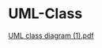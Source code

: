 # UML-Class



[UML class diagram (1).pdf](https://github.com/GBKanev18/UML-Class/files/10957822/UML.class.diagram.1.pdf)
